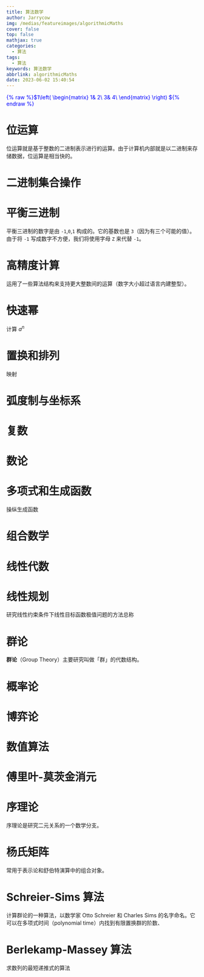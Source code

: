 ```yaml
---
title: 算法数学
author: Jarrycow
img: /medias/featureimages/algorithmicMaths
cover: false
top: false
mathjax: true
categories:
  - 算法
tags:
  - 算法
keywords: 算法数学
abbrlink: algorithmicMaths
date: 2023-06-02 15:40:54
---
```




<!--more-->

<font color = "blue">{% raw %}$1\left( \begin{matrix}
	1&		2\\
	3&		4\\
\end{matrix} \right) ${% endraw %}</font>



# 位运算

位运算就是基于整数的二进制表示进行的运算。由于计算机内部就是以二进制来存储数据，位运算是相当快的。

# 二进制集合操作

# 平衡三进制

平衡三进制的数字是由 `-1`,`0`,`1` 构成的。它的基数也是 `3`（因为有三个可能的值）。由于将 `-1` 写成数字不方便，我们将使用字母 `Z` 来代替 `-1`。

# 高精度计算

运用了一些算法结构来支持更大整数间的运算（数字大小超过语言内建整型）。

# 快速幂

计算 $a^n$

# 置换和排列

映射

# 弧度制与坐标系

# 复数

# 数论

# 多项式和生成函数

操纵生成函数

# 组合数学

# 线性代数

# 线性规划

研究线性约束条件下线性目标函数极值问题的方法总称

# 群论

**群论**（Group Theory）主要研究叫做「群」的代数结构。

# 概率论

# 博弈论

# 数值算法

# 傅里叶-莫茨金消元

# 序理论

序理论是研究二元关系的一个数学分支。

# 杨氏矩阵

常用于表示论和舒伯特演算中的组合对象。

# Schreier-Sims 算法

计算群论的一种算法，以数学家 Otto Schreier 和 Charles Sims 的名字命名。它可以在多项式时间（polynomial time）内找到有限置换群的阶数、

# Berlekamp-Massey 算法

求数列的最短递推式的算法

